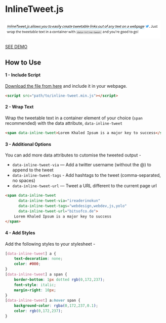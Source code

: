 # InlineTweet.js

![InlineTweet.js allows you to easily create tweetable links out of any text on a webpage. Just wrap the tweetable text in a container with data-inline-tweet and you're good to go!](screenshot.png)

[SEE DEMO](http://ireade.github.io/inlinetweetjs/)


## How to Use


#### 1 - Include Script

[Download the file from here](https://raw.githubusercontent.com/ireade/inlinetweetjs/gh-pages/src/inline-tweet.min.js) and include it in your webpage.

```html
<script src="path/to/inline-tweet.min.js"></script>
```


#### 2 - Wrap Text

Wrap the tweetable text in a container element of your choice (`span` recommended) with the data attribute, `data-inline-tweet`


```html
<span data-inline-tweet>Lorem Khaled Ipsum is a major key to success</span>
```


#### 3 - Additional Options

You can add more data attributes to cutomise the tweeted output -

- `data-inline-tweet-via` — Add a twitter username (without the @) to append to the tweet
- `data-inline-tweet-tags` - Add hashtags to the tweet (comma-separated, no spaces)
- `data-inline-tweet-url` — Tweet a URL different to the current page url

```html
<span data-inline-tweet       
	  data-inline-tweet-via="ireaderinokun"   
	  data-inline-tweet-tags="webdesign,webdev,js,yolo"    
	  data-inline-tweet-url="bitsofco.de">   
	Lorem Khaled Ipsum is a major key to success 
</span>
```


#### 4 - Add Styles

Add the following styles to your stylesheet -

```css
[data-inline-tweet] a {   
	text-decoration: none;   
	color: #000; 
} 
[data-inline-tweet] a span {   
	border-bottom: 1px dotted rgb(0,172,237);   
	font-style: italic;      
	margin-right: 10px; 
} 
[data-inline-tweet] a:hover span {   
	background-color: rgba(0,172,237,0.1);   
	color: rgb(0,172,237); 
}
```

